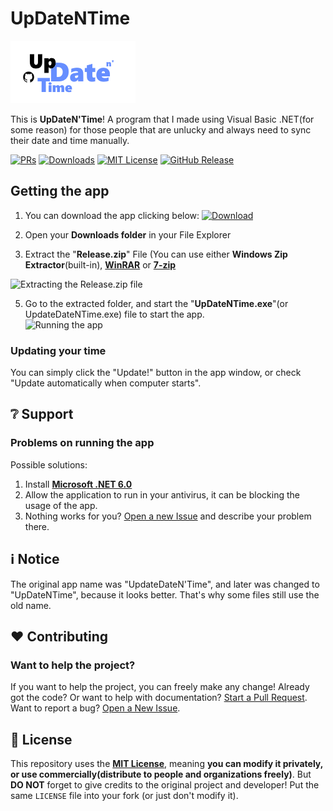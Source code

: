 # UpDateNTime
[![UpDateNTime Logo](UpdateDateNTime/Resources/logoGitHub.png)](#Start-using)

This is **UpDateN'Time**! A program that I made using Visual Basic .NET(for some reason) for 
those people that are unlucky and always need to sync their date and time manually.

[![PRs](https://img.shields.io/github/issues-pr/retrozinndev/UpDateNTime.svg)](https://github.com/retrozinndev/UpDateNTime/pulls)
[![Downloads](https://img.shields.io/github/downloads/retrozinndev/UpDateNTime/total.svg)](https://github.com/retrozinndev/UpDateNTime/releases/latest)
[![MIT License](https://img.shields.io/github/license/retrozinndev/UpDateNTime.svg)](?tab=MIT-1-ov-file)
[![GitHub Release](https://img.shields.io/github/v/release/retrozinndev/UpDateNTime?include_prereleases&display_name=release)](https://github.com/retrozinndev/UpDateNTime/releases/latest)

## Getting the app

   1. You can download the app clicking below:
   [![Download](https://img.shields.io/badge/Download_UpDateNTime-blue)](https://github.com/retrozinndev/UpDateNTime/releases/download/v1.0.1/UpDateNTime.zip)

   3. Open your **Downloads folder** in your File Explorer

   4. Extract the "**Release.zip**" File (You can use either **Windows Zip Extractor**(built-in), [**WinRAR**](https://win-rar.com) or [**7-zip**](https://7-zip.org)

   ![Extracting the Release.zip file](https://github.com/retrozinndev/UpDateNTime/assets/65513943/77039635-52cf-4fe2-8083-65296c048f55)

   5. Go to the extracted folder, and start the "**UpDateNTime.exe**"(or UpdateDateNTime.exe) file to start the app. <br>
   ![Running the app](https://github.com/retrozinndev/UpDateNTime/assets/65513943/a08eba5c-2798-449d-b375-03f3462d1874)

### Updating your time
You can simply click the "Update!" button in the app window, or check "Update automatically when computer  starts".

## ❔ Support

### Problems on running the app 
Possible solutions: 
1. Install [**Microsoft .NET 6.0**](https://dotnet.microsoft.com/pt-br/download/dotnet/thank-you/sdk-6.0.411-windows-x64-installer)
2. Allow the application to run in your antivirus, it can be blocking the usage of the app.
3. Nothing works for you? [Open a new Issue](https://github.com/retrozinndev/UpDateNTime/issues/new) and describe your problem there.

## ℹ️ Notice
The original app name was "UpdateDateN'Time", and later was changed to "UpDateNTime", because it looks better. That's why some files still use the old name.

## ❤️ Contributing
### Want to help the project?
If you want to help the project, you can freely make any change! Already got the code? Or want to help with documentation? [Start a Pull Request](https://github.com/retrozinndev/UpDateNTime/pulls). Want to report a bug? [Open a New Issue](https://github.com/retrozinndev/UpDateNTime/issues/new).

## 📜 License
This repository uses the [**MIT License**](https://mit-license.org/), meaning **you can modify it privately, or use commercially(distribute to people and organizations freely)**. But **DO NOT** forget to give credits to the original project and developer! Put the same `LICENSE` file into your fork (or just don't modify it). 